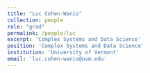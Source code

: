 ```yaml
---
title: "Luc Cohen-Wanis"
collection: people
role: "grad"
permalink: /people/luc
excerpt: 'Complex Systems and Data Science'
position: 'Complex Systems and Data Science'
institution: 'University of Vermont'
email: 'luc.cohen-wanis@uvm.edu'
---
```

